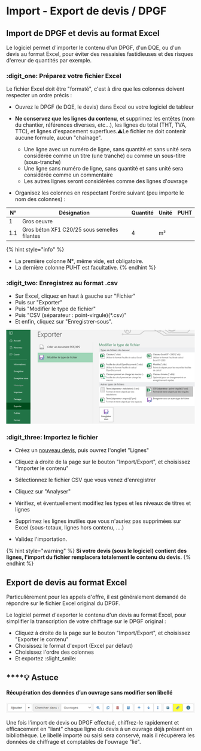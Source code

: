 # Import - Export de devis / DPGF

## Import de DPGF et devis au format Excel

Le logiciel permet d'importer le contenu d'un DPGF, d'un DQE, ou d'un devis au format Excel, pour éviter des ressaisies fastidieuses et des risques d'erreur de quantités par exemple.



### :digit_one: Préparez votre fichier Excel

Le fichier Excel doit être "formaté", c'est à dire que les colonnes doivent respecter un ordre précis :

*   Ouvrez le DPGF (le DQE, le devis) dans Excel ou votre logiciel de tableur


*   **Ne conservez que les lignes du contenu**, et supprimez les entêtes (nom du chantier, références diverses, etc...), les lignes du total (THT, TVA, TTC), et lignes d'espacement superflues.:warning:Le fichier ne doit contenir aucune formule, aucun "chaînage".

    * Une ligne avec un numéro de ligne, sans quantité et sans unité sera considérée comme un titre (une tranche) ou comme un sous-titre (sous-tranche)
    * Une ligne sans numéro de ligne, sans quantité et sans unité sera considérée comme un commentaire
    * Les autres lignes seront considérées comme des lignes d'ouvrage


* Organisez les colonnes en respectant l'ordre suivant (peu importe le nom des colonnes) :

| N°  | Désignation                                  | Quantité | Unité | PUHT |
| --- | -------------------------------------------- | -------- | ----- | ---- |
| 1   | Gros oeuvre                                  |          |       |      |
| 1.1 | Gros béton XF1 C20/25 sous semelles filantes | 4        | m³    |      |

{% hint style="info" %}
* La première colonne **N°**, même vide, est obligatoire.
* La dernière colonne PUHT est facultative.
{% endhint %}



### :digit_two: Enregistrez au format .csv

* Sur Excel, cliquez en haut à gauche sur "Fichier"
* Puis sur "Exporter"
* Puis "Modifier le type de fichier"
* Puis "CSV (séparateur : point-virgule)(\*.csv)"
* Et enfin, cliquez sur "Enregistrer-sous".

![](<../../.gitbook/assets/capture (7).png>)



### :digit_three: Importez le fichier

*   Créez un [nouveau devis](nouveau-devis/), puis ouvrez l'onglet "Lignes"


*    Cliquez à droite de la page sur le bouton "Import/Export", et choisissez "Importer le contenu"


*   Sélectionnez le fichier CSV que vous venez d'enregistrer


*   Cliquez sur "Analyser"


*   Vérifiez, et éventuellement modifiez les types et les niveaux de titres et lignes


*   Supprimez les lignes inutiles que vous n'auriez pas supprimées sur Excel (sous-totaux, lignes hors contenu, ....)


*   Validez l'importation.



{% hint style="warning" %}
**Si votre devis (sous le logiciel) contient des lignes, l'import du fichier remplacera totalement le contenu du devis.**
{% endhint %}

## Export de devis au format Excel

Particulièrement pour les appels d'offre, il est généralement demandé de répondre sur le fichier Excel original du DPGF.

Le logiciel permet d'exporter le contenu d'un devis au format Excel, pour simplifier la transcription de votre chiffrage sur le DPGF original :

* Cliquez à droite de la page sur le bouton "Import/Export", et choisissez "Exporter le contenu"
* Choisissez le format d'export (Excel par défaut)
* Choisissez l'ordre des colonnes
*   Et exportez :slight_smile:



## ****:bulb: **Astuce**

#### **Récupération des données d’un ouvrage sans modifier son libellé**

![](../../.gitbook/assets/menu-ligne-lien.png)

Une fois l'import de devis ou DPGF effectué, chiffrez-le rapidement et efficacement en "liant" chaque ligne du devis à un ouvrage déjà présent en bibliothèque. Le libellé importé ou saisi sera conservé, mais il récupérera les données de chiffrage et comptables de l'ouvrage "lié".

